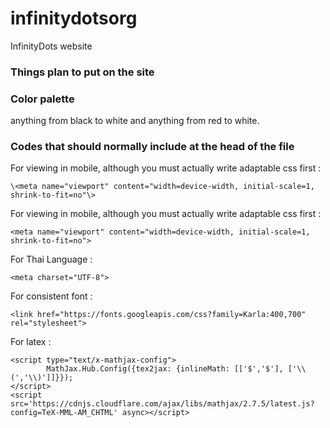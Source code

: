 # infinitydotsorg
InfinityDots website


### Things plan to put on the site


### Color palette 
anything from black to white and anything from red to white.


### Codes that should normally include at the head of the file

For viewing in mobile, although you must actually write adaptable css first :
~~~~
\<meta name="viewport" content="width=device-width, initial-scale=1, shrink-to-fit=no"\>
~~~~

For viewing in mobile, although you must actually write adaptable css first :  
~~~~
<meta name="viewport" content="width=device-width, initial-scale=1, shrink-to-fit=no">
~~~~

For Thai Language :  
~~~~
<meta charset="UTF-8">
~~~~

For consistent font :  
~~~~
<link href="https://fonts.googleapis.com/css?family=Karla:400,700" rel="stylesheet">
~~~~

For latex :  
~~~~
<script type="text/x-mathjax-config">
  		MathJax.Hub.Config({tex2jax: {inlineMath: [['$','$'], ['\\(','\\)']]}});
</script>
<script src='https://cdnjs.cloudflare.com/ajax/libs/mathjax/2.7.5/latest.js?config=TeX-MML-AM_CHTML' async></script>
~~~~